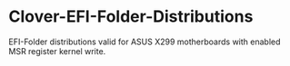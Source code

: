 # Clover-EFI-Folder-Distributions

EFI-Folder distributions valid for ASUS X299 motherboards with enabled MSR register kernel write.
